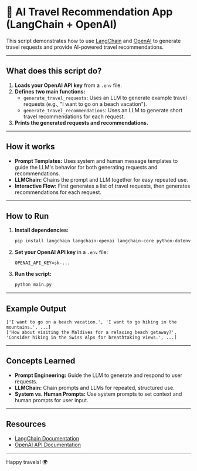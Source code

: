 # 🧳 AI Travel Recommendation App (LangChain + OpenAI)

This script demonstrates how to use [LangChain](https://python.langchain.com/) and [OpenAI](https://platform.openai.com/) to generate travel requests and provide AI-powered travel recommendations.

---

## What does this script do?

1. **Loads your OpenAI API key** from a `.env` file.
2. **Defines two main functions:**
   - `generate_travel_requests`: Uses an LLM to generate example travel requests (e.g., "I want to go on a beach vacation").
   - `generate_travel_recommendations`: Uses an LLM to generate short travel recommendations for each request.
3. **Prints the generated requests and recommendations.**

---

## How it works

- **Prompt Templates:** Uses system and human message templates to guide the LLM's behavior for both generating requests and recommendations.
- **LLMChain:** Chains the prompt and LLM together for easy repeated use.
- **Interactive Flow:** First generates a list of travel requests, then generates recommendations for each request.

---

## How to Run

1. **Install dependencies:**
   ```bash
   pip install langchain langchain-openai langchain-core python-dotenv
   ```
2. **Set your OpenAI API key** in a `.env` file:
   ```env
   OPENAI_API_KEY=sk-...
   ```
3. **Run the script:**
   ```bash
   python main.py
   ```

---

## Example Output

```
['I want to go on a beach vacation.', 'I want to go hiking in the mountains.', ...]
['How about visiting the Maldives for a relaxing beach getaway?', 'Consider hiking in the Swiss Alps for breathtaking views.', ...]
```

---

## Concepts Learned
- **Prompt Engineering:** Guide the LLM to generate and respond to user requests.
- **LLMChain:** Chain prompts and LLMs for repeated, structured use.
- **System vs. Human Prompts:** Use system prompts to set context and human prompts for user input.

---

## Resources
- [LangChain Documentation](https://python.langchain.com/)
- [OpenAI API Documentation](https://platform.openai.com/docs/)

---

Happy travels! 🌍
